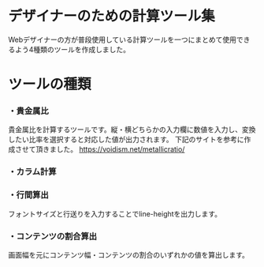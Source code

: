 # デザイナーのための計算ツール集
Webデザイナーの方が普段使用している計算ツールを一つにまとめて使用できるよう4種類のツールを作成しました。

# ツールの種類
### ・貴金属比
貴金属比を計算するツールです。縦・横どちらかの入力欄に数値を入力し、変換したい比率を選択すると対応した値が出力されます。
下記のサイトを参考に作成させて頂きました。
https://voidism.net/metallicratio/
### ・カラム計算

### ・行間算出
フォントサイズと行送りを入力することでline-heightを出力します。
### ・コンテンツの割合算出
画面幅を元にコンテンツ幅・コンテンツの割合のいずれかの値を算出します。
